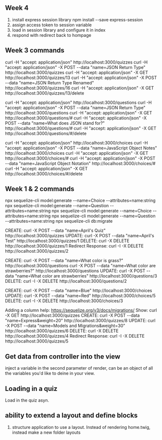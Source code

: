 ## Week 4
1. install express session library
npm install --save express-session
2. assign access token to session variable
3. load in session library and configure it in index
4. respond with redirect back to hompage

## Week 3 commands
curl -H "accept: application/json" http://localhost:3000/quizzes
curl -H "accept: application/json" -X POST --data "name=JSON Return Type" http://localhost:3000/quizzes
curl -H "accept: application/json" -X GET http://localhost:3000/quizzes/13
curl -H "accept: application/json" -X POST --data "name=JSON Return Type Renamed" http://localhost:3000/quizzes/16
curl -H "accept: application/json" -X GET http://localhost:3000/quizzes/13/delete

curl -H "accept: application/json" http://localhost:3000/questions
curl -H "accept: application/json" -X POST --data "name=JSON Return Type" http://localhost:3000/questions
curl -H "accept: application/json" -X GET http://localhost:3000/questions/#
curl -H "accept: application/json" -X POST --data "name=What does JSON stand for?" http://localhost:3000/questions/#
curl -H "accept: application/json" -X GET http://localhost:3000/questions/#/delete

curl -H "accept: application/json" http://localhost:3000/choices
curl -H "accept: application/json" -X POST --data "name=JavaScript Object Notes" http://localhost:3000/choices
curl -H "accept: application/json" -X GET http://localhost:3000/choices/#
curl -H "accept: application/json" -X POST --data "name=JavaScript Object Notation" http://localhost:3000/choices/#
curl -H "accept: application/json" -X GET http://localhost:3000/choices/#/delete

## Week 1 & 2 commands
npx sequelize-cli model:generate --name=Choice --attributes=name:string
npx sequelize-cli model:generate --name=Question --attributes=name:string
npx sequelize-cli model:generate --name=Choice --attributes=name:string
npx sequelize-cli model:generate --name=Question --attributes=name:string
npx sequelize-cli db:migrate

CREATE: curl -X POST --data "name=April's Quiz" http://localhost:3000/quizzes
UPDATE: curl -X POST --data "name=April's Test" http://localhost:3000/quizzes/1
DELETE: curl -X DELETE http://localhost:3000/quizzes/1
Redirect Response: curl -I -X DELETE http://localhost:3000/quizzes/2

CREATE: curl -X POST --data "name=What color is grass?" http://localhost:3000/questions
curl -X POST --data "name=What color are strawberries?" http://localhost:3000/questions
UPDATE: curl -X POST --data "name=What color are strawberries" http://localhost:3000/questions/3
DELETE: curl -I -X DELETE http://localhost:3000/questions/2

CREATE: curl -X POST --data "name=Blue" http://localhost:3000/choices
UPDATE: curl -X POST --data "name=Red" http://localhost:3000/choices/5
DELETE: curl -I -X DELETE http://localhost:3000/choices/3


Adding a column help: https://sequelize.org/v3/docs/migrations/
Show: curl -X GET http://localhost:3000/quizzes
CREATE: curl -X POST --data "name=Express&weight=20" http://localhost:3000/quizzes/8
UPDATE: curl -X POST --data "name=Models and Migrations&weight=30" http://localhost:3000/quizzes/6
DELETE: curl -X DELETE http://localhost:3000/quizzes/4
Redirect Response: curl -I -X DELETE http://localhost:3000/quizzes/5



## Get data from controller into the view
inject a variable in the second parameter of render, can be an object of all the variables you'd like to deine in your view.

## Loading in a quiz
Load in the quiz asyn. 

## ability to extend a layout and define blocks
1. structure application to use a layout. Instead of rendering home.twig, instead make a new folder layouts